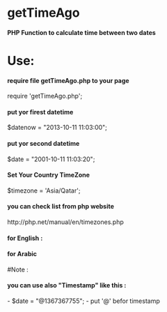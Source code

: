 # getTimeAgo
<h4> PHP Function to calculate time between two dates </h4>

# Use:
<h4>require file getTimeAgo.php to your page</h4>
require 'getTimeAgo.php';

<h4>put yor firest datetime</h4> 
$datenow = "2013-10-11 11:03:00";

<h4>put yor second datetime</h4>
$date = "2001-10-11 11:03:20";

<h4>Set Your Country TimeZone</h4>
$timezone = 'Asia/Qatar';

<h4>you can check list from php website</h4>
http://php.net/manual/en/timezones.php

<h4>for English :</h4>
<?php echo EnGetTimeAgo($datenow, $date, $timezone);?>

<h4>for Arabic</h4>
<?php echo ArGetTimeAgo($datenow, $date, $timezone);?>


#Note :
<h4>you can use also "Timestamp" like this :</h4>
- $date = "@1367367755";
- put '@' befor timestamp
